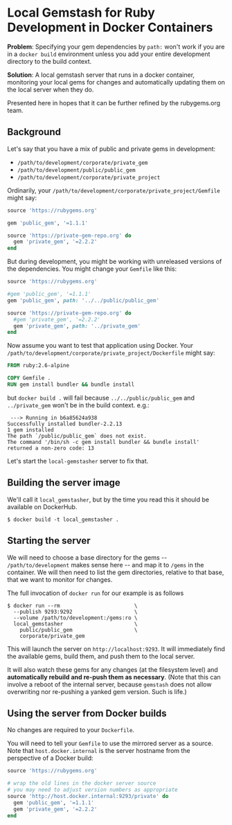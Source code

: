 # Local Gemstash for Ruby Development in Docker Containers

**Problem**: Specifying your gem dependencies by `path:` won't work if you are in a `docker build` environment unless you add your entire development directory to the build context.

**Solution**: A local gemstash server that runs in a docker container, monitoring your local gems for changes and automatically updating them on the local server when they do.


Presented here in hopes that it can be further refined by the rubygems.org team.

## Background

Let's say that you have a mix of public and private gems in development:

* `/path/to/development/corporate/private_gem`
* `/path/to/development/public/public_gem`
* `/path/to/development/corporate/private_project`

Ordinarily, your `/path/to/development/corporate/private_project/Gemfile` might say:

```ruby
source 'https://rubygems.org'

gem 'public_gem', '=1.1.1'

source 'https://private-gem-repo.org' do
  gem 'private_gem', '=2.2.2'
end
```

But during development, you might be working with unreleased versions of the dependencies.  You might change your `Gemfile` like this:

```ruby
source 'https://rubygems.org'

#gem 'public_gem', '=1.1.1'
gem 'public_gem', path: '../../public/public_gem'

source 'https://private-gem-repo.org' do
  #gem 'private_gem', '=2.2.2'
  gem 'private_gem', path: '../private_gem'
end
```

Now assume you want to test that application using Docker.  Your `/path/to/development/corporate/private_project/Dockerfile` might say:

```Dockerfile
FROM ruby:2.6-alpine

COPY Gemfile .
RUN gem install bundler && bundle install
```

but `docker build .` will fail because `../../public/public_gem` and `../private_gem` won't be in the build context.  e.g.:

```
 ---> Running in b6a85624a938
Successfully installed bundler-2.2.13
1 gem installed
The path `/public/public_gem` does not exist.
The command '/bin/sh -c gem install bundler && bundle install' returned a non-zero code: 13
```

Let's start the `local-gemstasher` server to fix that.

## Building the server image

We'll call it `local_gemstasher`, but by the time you read this it should be available on DockerHub.

```console
$ docker build -t local_gemstasher .
```

## Starting the server

We will need to choose a base directory for the gems -- `/path/to/development` makes sense here -- and map it to `/gems` in the container.  We will then need to list the gem directories, relative to that base, that we want to monitor for changes.

The full invocation of `docker run` for our example is as follows

```console
$ docker run --rm                        \
  --publish 9293:9292                    \
  --volume /path/to/development:/gems:ro \
  local_gemstasher                       \
    public/public_gem                    \
    corporate/private_gem
```

This will launch the server on `http://localhost:9293`.  It will immediately find the available gems, build them, and push them to the local server.

It will also watch these gems for any changes (at the filesystem level) and **automatically rebuild and re-push them as necessary**.  (Note that this can involve a reboot of the internal server, because `gemstash` does not allow overwriting nor re-pushing a yanked gem version.  Such is life.)

## Using the server from Docker builds

No changes are required to your `Dockerfile`.

You will need to tell your `Gemfile` to use the mirrored server as a source.  Note that `host.docker.internal` is the server hostname from the perspective of a Docker build:

```ruby
source 'https://rubygems.org'

# wrap the old lines in the docker server source
# you may need to adjust version numbers as appropriate
source 'http://host.docker.internal:9293/private' do
  gem 'public_gem', '=1.1.1'
  gem 'private_gem', '=2.2.2'
end
```
